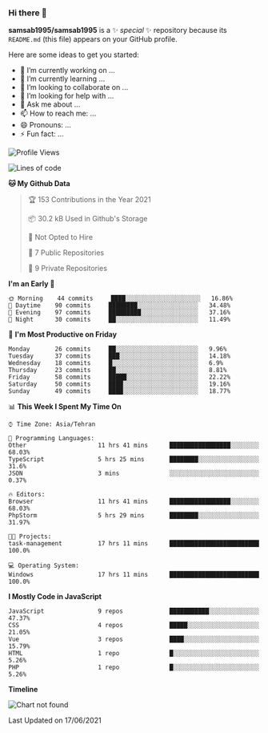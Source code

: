 ### Hi there 👋

**samsab1995/samsab1995** is a ✨ _special_ ✨ repository because its `README.md` (this file) appears on your GitHub profile.

Here are some ideas to get you started:

- 🔭 I’m currently working on ...
- 🌱 I’m currently learning ...
- 👯 I’m looking to collaborate on ...
- 🤔 I’m looking for help with ...
- 💬 Ask me about ...
- 📫 How to reach me: ...
- 😄 Pronouns: ...
- ⚡ Fun fact: ...

<!--START_SECTION:waka-->
![Profile Views](http://img.shields.io/badge/Profile%20Views-0-blue)

![Lines of code](https://img.shields.io/badge/From%20Hello%20World%20I%27ve%20Written-314205%20lines%20of%20code-blue)

**🐱 My Github Data** 

> 🏆 153 Contributions in the Year 2021
 > 
> 📦 30.2 kB Used in Github's Storage 
 > 
> 🚫 Not Opted to Hire
 > 
> 📜 7 Public Repositories 
 > 
> 🔑 9 Private Repositories  
 > 
**I'm an Early 🐤** 

```text
🌞 Morning    44 commits     ████░░░░░░░░░░░░░░░░░░░░░   16.86% 
🌆 Daytime    90 commits     ████████░░░░░░░░░░░░░░░░░   34.48% 
🌃 Evening    97 commits     █████████░░░░░░░░░░░░░░░░   37.16% 
🌙 Night      30 commits     ██░░░░░░░░░░░░░░░░░░░░░░░   11.49%

```
📅 **I'm Most Productive on Friday** 

```text
Monday       26 commits     ██░░░░░░░░░░░░░░░░░░░░░░░   9.96% 
Tuesday      37 commits     ███░░░░░░░░░░░░░░░░░░░░░░   14.18% 
Wednesday    18 commits     █░░░░░░░░░░░░░░░░░░░░░░░░   6.9% 
Thursday     23 commits     ██░░░░░░░░░░░░░░░░░░░░░░░   8.81% 
Friday       58 commits     █████░░░░░░░░░░░░░░░░░░░░   22.22% 
Saturday     50 commits     ████░░░░░░░░░░░░░░░░░░░░░   19.16% 
Sunday       49 commits     ████░░░░░░░░░░░░░░░░░░░░░   18.77%

```


📊 **This Week I Spent My Time On** 

```text
⌚︎ Time Zone: Asia/Tehran

💬 Programming Languages: 
Other                    11 hrs 41 mins      █████████████████░░░░░░░░   68.03% 
TypeScript               5 hrs 25 mins       ████████░░░░░░░░░░░░░░░░░   31.6% 
JSON                     3 mins              ░░░░░░░░░░░░░░░░░░░░░░░░░   0.37%

🔥 Editors: 
Browser                  11 hrs 41 mins      █████████████████░░░░░░░░   68.03% 
PhpStorm                 5 hrs 29 mins       ████████░░░░░░░░░░░░░░░░░   31.97%

🐱‍💻 Projects: 
task-management          17 hrs 11 mins      █████████████████████████   100.0%

💻 Operating System: 
Windows                  17 hrs 11 mins      █████████████████████████   100.0%

```

**I Mostly Code in JavaScript** 

```text
JavaScript               9 repos             ███████████░░░░░░░░░░░░░░   47.37% 
CSS                      4 repos             █████░░░░░░░░░░░░░░░░░░░░   21.05% 
Vue                      3 repos             ████░░░░░░░░░░░░░░░░░░░░░   15.79% 
HTML                     1 repo              █░░░░░░░░░░░░░░░░░░░░░░░░   5.26% 
PHP                      1 repo              █░░░░░░░░░░░░░░░░░░░░░░░░   5.26%

```


**Timeline**

![Chart not found](https://raw.githubusercontent.com/samsab1995/samsab1995/main/charts/bar_graph.png) 


 Last Updated on 17/06/2021
<!--END_SECTION:waka-->
